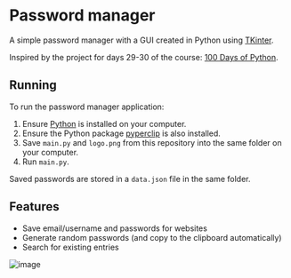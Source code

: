 # Password manager

A simple password manager with a GUI created in Python using [TKinter](https://docs.python.org/3/library/tkinter.html).

Inspired by the project for days 29-30 of the course: [100 Days of Python](https://100daysofpython.dev/).

## Running

To run the password manager application:
1. Ensure [Python](https://www.python.org/) is installed on your computer.
2. Ensure the Python package [pyperclip](https://pypi.org/project/pyperclip/) is also installed.
3. Save `main.py` and `logo.png` from this repository into the same folder on your computer.
4. Run `main.py`.

Saved passwords are stored in a `data.json` file in the same folder.

## Features

- Save email/username and passwords for websites
- Generate random passwords (and copy to the clipboard automatically)
- Search for existing entries

![image](https://github.com/user-attachments/assets/6fa38e99-2195-47ec-85c5-39859645560b)
